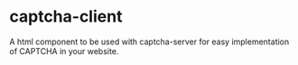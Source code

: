 # captcha-client
A html component to be used with captcha-server for easy implementation of CAPTCHA in your website. 
